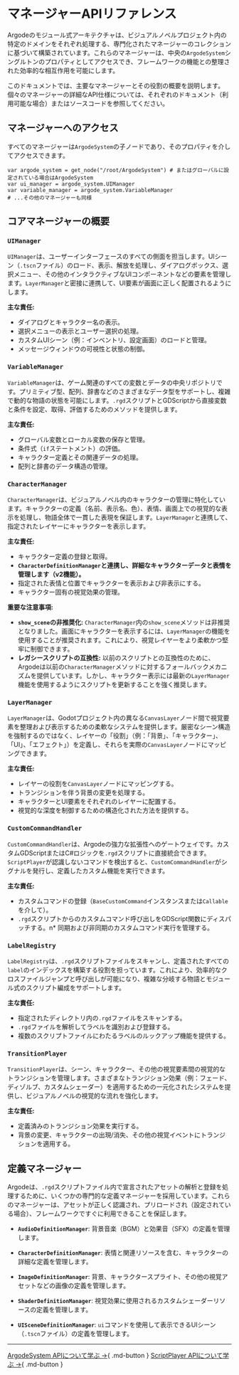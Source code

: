 # マネージャーAPIリファレンス

Argodeのモジュール式アーキテクチャは、ビジュアルノベルプロジェクト内の特定のドメインをそれぞれ処理する、専門化されたマネージャーのコレクションに基づいて構築されています。これらのマネージャーは、中央の`ArgodeSystem`シングルトンのプロパティとしてアクセスでき、フレームワークの機能との整理された効率的な相互作用を可能にします。

このドキュメントでは、主要なマネージャーとその役割の概要を説明します。個々のマネージャーの詳細なAPI仕様については、それぞれのドキュメント（利用可能な場合）またはソースコードを参照してください。

## マネージャーへのアクセス

すべてのマネージャーは`ArgodeSystem`の子ノードであり、そのプロパティを介してアクセスできます。

```gdscript
var argode_system = get_node("/root/ArgodeSystem") # またはグローバルに設定されている場合はArgodeSystem
var ui_manager = argode_system.UIManager
var variable_manager = argode_system.VariableManager
# ...その他のマネージャーも同様
```

## コアマネージャーの概要

### `UIManager`

`UIManager`は、ユーザーインターフェースのすべての側面を担当します。UIシーン（`.tscn`ファイル）のロード、表示、解放を処理し、ダイアログボックス、選択メニュー、その他のインタラクティブなUIコンポーネントなどの要素を管理します。`LayerManager`と密接に連携して、UI要素が画面に正しく配置されるようにします。

**主な責任:**
*   ダイアログとキャラクター名の表示。
*   選択メニューの表示とユーザー選択の処理。
*   カスタムUIシーン（例：インベントリ、設定画面）のロードと管理。
*   メッセージウィンドウの可視性と状態の制御。

### `VariableManager`

`VariableManager`は、ゲーム関連のすべての変数とデータの中央リポジトリです。プリミティブ型、配列、辞書などのさまざまなデータ型をサポートし、複雑で動的な物語の状態を可能にします。`.rgd`スクリプトとGDScriptから直接変数と条件を設定、取得、評価するためのメソッドを提供します。

**主な責任:**
*   グローバル変数とローカル変数の保存と管理。
*   条件式（`if`ステートメント）の評価。
*   キャラクター定義とその関連データの処理。
*   配列と辞書のデータ構造の管理。

### `CharacterManager`

`CharacterManager`は、ビジュアルノベル内のキャラクターの管理に特化しています。キャラクターの定義（名前、表示名、色）、表情、画面上での視覚的な表示を処理し、物語全体で一貫した表現を保証します。`LayerManager`と連携して、指定されたレイヤーにキャラクターを表示します。

**主な責任:**
*   キャラクター定義の登録と取得。
*   **`CharacterDefinitionManager`と連携し、詳細なキャラクターデータと表情を管理します（v2機能）。**
*   指定された表情と位置でキャラクターを表示および非表示にする。
*   キャラクター固有の視覚効果の管理。

**重要な注意事項:**
*   **`show_scene`の非推奨化:** `CharacterManager`内の`show_scene`メソッドは非推奨となりました。画面にキャラクターを表示するには、`LayerManager`の機能を使用することが推奨されます。これにより、視覚レイヤーをより柔軟かつ堅牢に制御できます。
*   **レガシースクリプトの互換性:** 以前のスクリプトとの互換性のために、Argodeは以前の`CharacterManager`メソッドに対するフォールバックメカニズムを提供しています。しかし、キャラクター表示には最新の`LayerManager`機能を使用するようにスクリプトを更新することを強く推奨します。

### `LayerManager`

`LayerManager`は、Godotプロジェクト内の異なる`CanvasLayer`ノード間で視覚要素を整理および表示するための柔軟なシステムを提供します。厳密なシーン構造を強制するのではなく、レイヤーの「役割」（例：「背景」、「キャラクター」、「UI」、「エフェクト」）を定義し、それらを実際の`CanvasLayer`ノードにマッピングできます。

**主な責任:**
*   レイヤーの役割を`CanvasLayer`ノードにマッピングする。
*   トランジションを伴う背景の変更を処理する。
*   キャラクターとUI要素をそれぞれのレイヤーに配置する。
*   視覚的な深度を制御するための構造化された方法を提供する。

### `CustomCommandHandler`

`CustomCommandHandler`は、Argodeの強力な拡張性へのゲートウェイです。カスタムGDScriptまたはC#ロジックを`.rgd`スクリプトに直接統合できます。`ScriptPlayer`が認識しないコマンドを検出すると、`CustomCommandHandler`がシグナルを発行し、定義したカスタム機能を実行できます。

**主な責任:**
*   カスタムコマンドの登録（`BaseCustomCommand`インスタンスまたは`Callable`を介して）。
*   `.rgd`スクリプトからのカスタムコマンド呼び出しをGDScript関数にディスパッチする。n*   同期および非同期のカスタムコマンド実行を管理する。

### `LabelRegistry`

`LabelRegistry`は、`.rgd`スクリプトファイルをスキャンし、定義されたすべての`label`のインデックスを構築する役割を担っています。これにより、効率的なクロスファイルジャンプと呼び出しが可能になり、複雑な分岐する物語とモジュール式のスクリプト編成をサポートします。

**主な責任:**
*   指定されたディレクトリ内の`.rgd`ファイルをスキャンする。
*   `.rgd`ファイルを解析してラベルを識別および登録する。
*   複数のスクリプトファイルにわたるラベルのルックアップ機能を提供する。

### `TransitionPlayer`

`TransitionPlayer`は、シーン、キャラクター、その他の視覚要素間の視覚的なトランジションを管理します。さまざまなトランジション効果（例：フェード、ディゾルブ、カスタムシェーダー）を適用するための一元化されたシステムを提供し、ビジュアルノベルの視覚的な流れを強化します。

**主な責任:**
*   定義済みのトランジション効果を実行する。
*   背景の変更、キャラクターの出現/消失、その他の視覚イベントにトランジションを適用する。

## 定義マネージャー

Argodeは、`.rgd`スクリプトファイル内で宣言されたアセットの解析と登録を処理するために、いくつかの専門的な定義マネージャーを採用しています。これらのマネージャーは、アセットが正しく認識され、プリロードされ（設定されている場合）、フレームワークですぐに利用できることを保証します。

*   **`AudioDefinitionManager`**: 背景音楽（BGM）と効果音（SFX）の定義を管理します。
*   **`CharacterDefinitionManager`**: 表情と関連リソースを含む、キャラクターの詳細な定義を管理します。

*   **`ImageDefinitionManager`**: 背景、キャラクタースプライト、その他の視覚アセットなどの画像の定義を管理します。
*   **`ShaderDefinitionManager`**: 視覚効果に使用されるカスタムシェーダーリソースの定義を管理します。
*   **`UISceneDefinitionManager`**: `ui`コマンドを使用して表示できるUIシーン（`.tscn`ファイル）の定義を管理します。

---

[ArgodeSystem APIについて学ぶ →](argode-system.md){ .md-button }
[ScriptPlayer APIについて学ぶ →](script-player.md){ .md-button }
